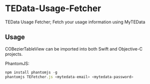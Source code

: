 # TEData-Usage-Fetcher
TEData Usage Fetcher; Fetch your usage information using MyTEData

## Usage

COBezierTableView can be imported into both Swift and Objective-C projects.

PhantomJS: 

```Javascript
npm install phantomjs -g
phantomjs TEFetcher.js <mytedata-email> <mytedata-password>

```
